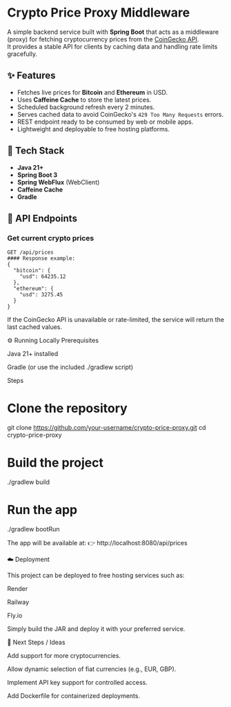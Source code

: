 # Crypto Price Proxy Middleware

A simple backend service built with **Spring Boot** that acts as a middleware (proxy) for fetching cryptocurrency prices from the [CoinGecko API](https://www.coingecko.com/).  
It provides a stable API for clients by caching data and handling rate limits gracefully.

## ✨ Features

- Fetches live prices for **Bitcoin** and **Ethereum** in USD.
- Uses **Caffeine Cache** to store the latest prices.
- Scheduled background refresh every 2 minutes.
- Serves cached data to avoid CoinGecko's `429 Too Many Requests` errors.
- REST endpoint ready to be consumed by web or mobile apps.
- Lightweight and deployable to free hosting platforms.

## 🚀 Tech Stack

- **Java 21+**
- **Spring Boot 3**
- **Spring WebFlux** (WebClient)
- **Caffeine Cache**
- **Gradle**

## 📡 API Endpoints

### Get current crypto prices
```http
GET /api/prices
#### Response example:
{
  "bitcoin": {
    "usd": 64235.12
  },
  "ethereum": {
    "usd": 3275.45
  }
}
```
If the CoinGecko API is unavailable or rate-limited, the service will return the last cached values.

⚙️ Running Locally
Prerequisites

Java 21+ installed

Gradle (or use the included ./gradlew script)

Steps
# Clone the repository
git clone https://github.com/your-username/crypto-price-proxy.git
cd crypto-price-proxy

# Build the project
./gradlew build

# Run the app
./gradlew bootRun


The app will be available at:
👉 http://localhost:8080/api/prices

☁️ Deployment

This project can be deployed to free hosting services such as:

Render

Railway

Fly.io

Simply build the JAR and deploy it with your preferred service.

📖 Next Steps / Ideas

Add support for more cryptocurrencies.

Allow dynamic selection of fiat currencies (e.g., EUR, GBP).

Implement API key support for controlled access.

Add Dockerfile for containerized deployments.
